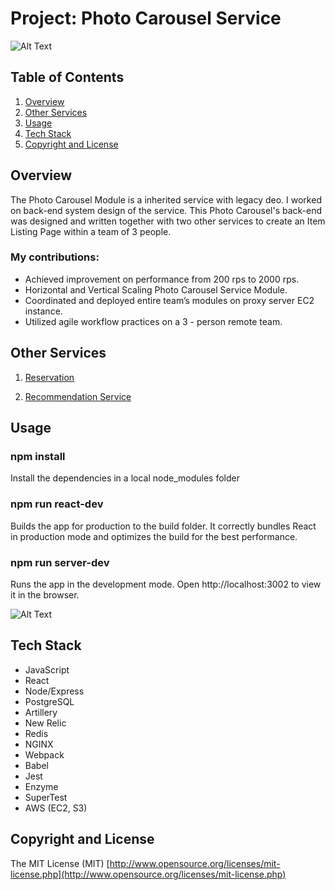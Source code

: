 # Project: Photo Carousel Service


![Alt Text](https://media.giphy.com/media/VGJFc4U3g8Ae7s5xhk/giphy.gif)


## Table of Contents
1. [Overview](#Overview)
1. [Other Services](#Other-Services)
1. [Usage](#Usage)
1. [Tech Stack](#Tech-Stack)
1. [Copyright and License](#Copyright-and-License)

## Overview
The Photo Carousel Module is a inherited service with legacy deo. I worked on back-end system design of the service.
This Photo Carousel's back-end was designed and written together with two other services to create an Item Listing Page within a team of 3 people.

### My contributions:
* Achieved improvement on performance from 200 rps to 2000 rps.
* Horizontal and Vertical Scaling Photo Carousel Service Module.
* Coordinated and deployed entire team’s modules on proxy server EC2 instance.
* Utilized agile workflow practices on a 3 - person remote team.





## Other Services


  1. [Reservation](https://github.com/rpt19-eckert/David-Service-Res)

  1. [Recommendation Service](https://github.com/rpt19-eckert/Dustins-Rec-Service)




## Usage

### npm install
  Install the dependencies in a local node_modules folder


### npm run react-dev
  Builds the app for production to the build folder.
  It correctly bundles React in production mode and optimizes the build for the best performance.

### npm run server-dev
  Runs the app in the development mode.
  Open http://localhost:3002 to view it in the browser.



![Alt Text](https://media.giphy.com/media/RlexEO39uVnLGJ1tt8/giphy.gif)

## Tech Stack

- JavaScript
- React
- Node/Express
- PostgreSQL
- Artillery
- New Relic
- Redis
- NGINX
- Webpack
- Babel
- Jest
- Enzyme
- SuperTest
- AWS (EC2, S3)



## Copyright and License
The MIT License (MIT) [http://www.opensource.org/licenses/mit-license.php](http://www.opensource.org/licenses/mit-license.php)
